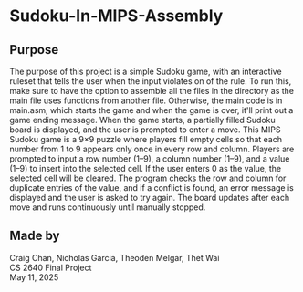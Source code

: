 # Sudoku-In-MIPS-Assembly

## Purpose

The purpose of this project is a simple Sudoku game, with an interactive ruleset that tells the user when the input violates on of the rule. To run this, make sure to have the option to assemble all the files in the directory as the main file uses functions from another file. Otherwise, the main code is in main.asm, which starts the game and when the game is over, it'll print out a game ending message. When the game starts, a partially filled Sudoku board is displayed, and the user is prompted to enter a move. This MIPS Sudoku game is a 9×9 puzzle where players fill empty cells so that each number from 1 to 9 appears only once in every row and column. Players are prompted to input a row number (1–9), a column number (1–9), and a value (1–9) to insert into the selected cell. If the user enters 0 as the value, the selected cell will be cleared. The program checks the row and column for duplicate entries of the value, and if a conflict is found, an error message is displayed and the user is asked to try again. The board updates after each move and runs continuously until manually stopped.


## Made by

Craig Chan, Nicholas Garcia, Theoden Melgar, Thet Wai  
CS 2640 Final Project  
May 11, 2025
